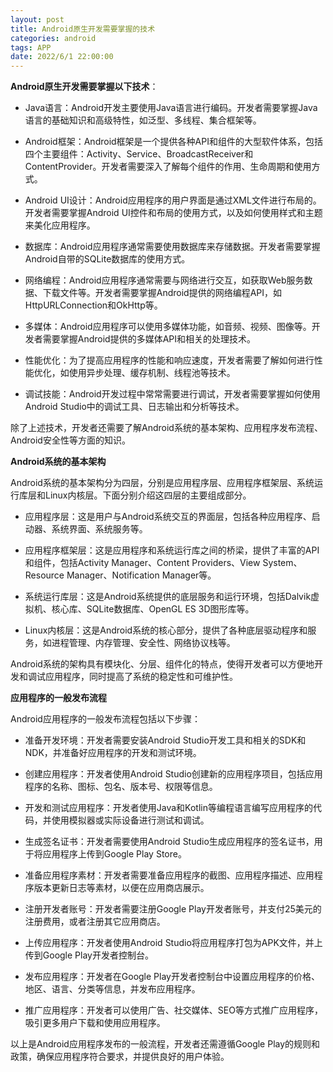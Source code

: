 ```yaml
---
layout: post
title: Android原生开发需要掌握的技术
categories: android 
tags: APP
date: 2022/6/1 22:00:00
---
```


**Android原生开发需要掌握以下技术**：

- Java语言：Android开发主要使用Java语言进行编码。开发者需要掌握Java语言的基础知识和高级特性，如泛型、多线程、集合框架等。

- Android框架：Android框架是一个提供各种API和组件的大型软件体系，包括四个主要组件：Activity、Service、BroadcastReceiver和ContentProvider。开发者需要深入了解每个组件的作用、生命周期和使用方式。

- Android UI设计：Android应用程序的用户界面是通过XML文件进行布局的。开发者需要掌握Android UI控件和布局的使用方式，以及如何使用样式和主题来美化应用程序。

- 数据库：Android应用程序通常需要使用数据库来存储数据。开发者需要掌握Android自带的SQLite数据库的使用方式。

- 网络编程：Android应用程序通常需要与网络进行交互，如获取Web服务数据、下载文件等。开发者需要掌握Android提供的网络编程API，如HttpURLConnection和OkHttp等。

- 多媒体：Android应用程序可以使用多媒体功能，如音频、视频、图像等。开发者需要掌握Android提供的多媒体API和相关的处理技术。

- 性能优化：为了提高应用程序的性能和响应速度，开发者需要了解如何进行性能优化，如使用异步处理、缓存机制、线程池等技术。

- 调试技能：Android开发过程中常常需要进行调试，开发者需要掌握如何使用Android Studio中的调试工具、日志输出和分析等技术。

除了上述技术，开发者还需要了解Android系统的基本架构、应用程序发布流程、Android安全性等方面的知识。

**Android系统的基本架构**

Android系统的基本架构分为四层，分别是应用程序层、应用程序框架层、系统运行库层和Linux内核层。下面分别介绍这四层的主要组成部分。

- 应用程序层：这是用户与Android系统交互的界面层，包括各种应用程序、启动器、系统界面、系统服务等。

- 应用程序框架层：这是应用程序和系统运行库之间的桥梁，提供了丰富的API和组件，包括Activity Manager、Content Providers、View System、Resource Manager、Notification Manager等。

- 系统运行库层：这是Android系统提供的底层服务和运行环境，包括Dalvik虚拟机、核心库、SQLite数据库、OpenGL ES 3D图形库等。

- Linux内核层：这是Android系统的核心部分，提供了各种底层驱动程序和服务，如进程管理、内存管理、安全性、网络协议栈等。

Android系统的架构具有模块化、分层、组件化的特点，使得开发者可以方便地开发和调试应用程序，同时提高了系统的稳定性和可维护性。

**应用程序的一般发布流程**

Android应用程序的一般发布流程包括以下步骤：

- 准备开发环境：开发者需要安装Android Studio开发工具和相关的SDK和NDK，并准备好应用程序的开发和测试环境。

- 创建应用程序：开发者使用Android Studio创建新的应用程序项目，包括应用程序的名称、图标、包名、版本号、权限等信息。

- 开发和测试应用程序：开发者使用Java和Kotlin等编程语言编写应用程序的代码，并使用模拟器或实际设备进行测试和调试。

- 生成签名证书：开发者需要使用Android Studio生成应用程序的签名证书，用于将应用程序上传到Google Play Store。

- 准备应用程序素材：开发者需要准备应用程序的截图、应用程序描述、应用程序版本更新日志等素材，以便在应用商店展示。

- 注册开发者账号：开发者需要注册Google Play开发者账号，并支付25美元的注册费用，或者注册其它应用商店。

- 上传应用程序：开发者使用Android Studio将应用程序打包为APK文件，并上传到Google Play开发者控制台。

- 发布应用程序：开发者在Google Play开发者控制台中设置应用程序的价格、地区、语言、分类等信息，并发布应用程序。

- 推广应用程序：开发者可以使用广告、社交媒体、SEO等方式推广应用程序，吸引更多用户下载和使用应用程序。

以上是Android应用程序发布的一般流程，开发者还需遵循Google Play的规则和政策，确保应用程序符合要求，并提供良好的用户体验。